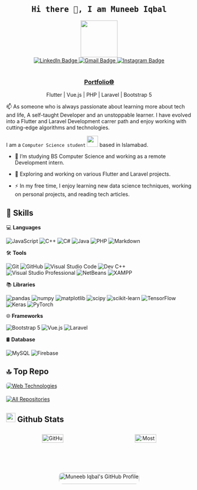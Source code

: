 <!-- ### Hi there 👋 -->

<!--
**iamarslankhalid/iamarslankhalid** is a ✨ _special_ ✨ repository because its `README.md` (this file) appears on your GitHub profile.

Here are some ideas to get you started:

- 🔭 I’m currently working on ...
- 🌱 I’m currently learning ...
- 👯 I’m looking to collaborate on ...
- 🤔 I’m looking for help with ...
- 💬 Ask me about ...
- 📫 How to reach me: ...
- 😄 Pronouns: ...
- ⚡ Fun fact: ...
-->
<!-- 📝 ***Feel free to contact me. I am always here ...*** <img src="https://media.giphy.com/media/WUlplcMpOCEmTGBtBW/giphy.gif" width="30">  [![Github](https://img.shields.io/github/followers/iamarslankhalid?label=Follow%20Me&style=social)](https://github.com/iamarslankhalid)
<br>
<br>
[![Linkedin](https://img.shields.io/badge/LinkedIn-Arslan%20Khalid-blue?logo=Linkedin&logoColor=blue&labelColor=black)](https://www.linkedin.com/in/iamarslankhalid/)
[![Mail](https://img.shields.io/badge/Gmail-marslankhalid0300@gmail.com-red?logo=Gmail&logoColor=red&labelColor=black)](mailto:marslankhalid0300@gmail.com)
<br> -->

<h2 align='center'><samp><strong>Hi there 👋, I am Muneeb Iqbal</strong></samp></h2>

<div id="header" align="center">

  <img src="https://media.giphy.com/media/M9gbBd9nbDrOTu1Mqx/giphy.gif" width="100"/>
  <div id="badges">
    <a href="https://www.linkedin.com/in/muneeb-iqbal-b55138330/">
      <img src="https://img.shields.io/badge/LinkedIn-0077B5?style=for-the-badge&logo=linkedin&logoColor=white" alt="LinkedIn Badge"/>
    </a>
    <a href="mailto:muneebiq24@gmail.com">
      <img src="https://img.shields.io/badge/Gmail-red?style=for-the-badge&logo=gmail&logoColor=white" alt="Gmail Badge"/>
    </a> 
    <a href="https://www.instagram.com/muneeb_iqbal526?igsh=ZXIzbGZ0MHNhaTFn">
      <img src="https://img.shields.io/badge/Instagram-fe4164?style=for-the-badge&logo=instagram&logoColor=white" alt="Instagram Badge"/>
    </a>
  </div>
  <br>
  <img src="https://komarev.com/ghpvc/?username=muneebiq3&style=flat-square&color=blue" alt=""/>
</div>

<h3 align='center'><strong><a href="https://www.upwork.com/freelancers/~01a657d6b0a6da59ae?mp_source=share" target="_blank">Portfolio🌐</a></strong></h3>
<p align='center'>Flutter | Vue.js | PHP | Laravel | Bootstrap 5</p>

<p align='left'> 📫 As someone who is always passionate about learning more about tech and life, A self-taught Developer and an unstoppable learner. I have evolved into a Flutter and Laravel Development carrer path and enjoy working with cutting-edge algorithms and technologies.</p>

I am a `Computer Science student` <img src="https://media.giphy.com/media/WUlplcMpOCEmTGBtBW/giphy.gif" width="30"> based in Islamabad.
- :telescope: I’m studying BS Computer Science and working as a remote Development intern.

- :seedling: Exploring and working on various Flutter and Laravel projects.

- :zap: In my free time, I enjoy learning new data science techniques, working on personal projects, and reading tech articles.

## 🚀 Skills

💻 **Languages**<br>

![JavaScript](https://img.shields.io/badge/JavaScript-F7DF1E?style=flat&logo=javascript&logoColor=black&labelColor=F7DF1E)
![C++](https://img.shields.io/badge/C++-00599C?style=flat&logo=c%2B%2B&logoColor=white&labelColor=00599C)
![C#](https://img.shields.io/badge/C%23-68217A?style=flat&logo=c-sharp&logoColor=white&labelColor=68217A)
![Java](https://img.shields.io/badge/Java-007396?style=flat&logo=java&logoColor=white&labelColor=007396)
![PHP](https://img.shields.io/badge/PHP-777BB4?style=flat&logo=php&logoColor=white&labelColor=777BB4)
![Markdown](https://img.shields.io/badge/-Markdown-000000?style=flat&logo=markdown&logoColor=white&labelColor=000000)

🛠️ **Tools** <br>

![Git](https://img.shields.io/badge/-Git-000000?style=flat&logo=git&logoColor=F05032&labelColor=000000)
![GitHub](https://img.shields.io/badge/-GitHub-181717?style=flat&logo=github&logoColor=FFFFFF&labelColor=181717)
![Visual Studio Code](https://img.shields.io/badge/-VSCode-000000?style=flat&logo=visual-studio-code&logoColor=FFFFFF&labelColor=007ACC)
![Dev C++](https://img.shields.io/badge/Dev%20C++-000000?style=flat&logo=dev-to&logoColor=white&labelColor=000000)
![Visual Studio Professional](https://img.shields.io/badge/Visual%20Studio%20Professional-5C2D91?style=flat&logo=visual-studio&logoColor=white&labelColor=5C2D91)
![NetBeans](https://img.shields.io/badge/NetBeans-CB2027?style=flat&logo=apache-netbeans-ide&logoColor=white&labelColor=CB2027)
![XAMPP](https://img.shields.io/badge/XAMPP-F97300?style=flat&logo=xampp&logoColor=white&labelColor=F97300)


📚 **Libraries** <br>

![pandas](https://img.shields.io/badge/-pandas-000000?style=flat&logo=pandas&logoColor=white&labelColor=150458)
![numpy](https://img.shields.io/badge/-numpy-000000?style=flat&logo=numpy&logoColor=white&labelColor=013243)
![matplotlib](https://img.shields.io/badge/-matplotlib-000000?style=flat&logo=matplotlib&logoColor=white&labelColor=11557C)
![scipy](https://img.shields.io/badge/-scipy-000000?style=flat&logo=scipy&logoColor=white&labelColor=8CAAE6)
![scikit-learn](https://img.shields.io/badge/-scikit--learn-000000?style=flat&logo=scikit-learn&logoColor=white&labelColor=F7931E)
![TensorFlow](https://img.shields.io/badge/-TensorFlow-000000?style=flat&logo=tensorflow&logoColor=white&labelColor=FF6F00)
![Keras](https://img.shields.io/badge/-Keras-000000?style=flat&logo=Keras&logoColor=white&labelColor=FF0000)
![PyTorch](https://img.shields.io/badge/-PyTorch-000000?style=flat&logo=pytorch&logoColor=white&labelColor=EE4C2C)

🌐 **Frameworks** <br>

![Bootstrap 5](https://img.shields.io/badge/Bootstrap%205-7952B3?style=flat&logo=bootstrap&logoColor=white&labelColor=7952B3)
![Vue.js](https://img.shields.io/badge/Vue.js-4FC08D?style=flat&logo=vue.js&logoColor=white&labelColor=4FC08D)
![Laravel](https://img.shields.io/badge/Laravel-FF2D20?style=flat&logo=laravel&logoColor=white&labelColor=FF2D20)

🛢 **Database** <br>

![MySQL](https://img.shields.io/badge/-MySQL-4479A1?style=flat&logo=mysql&logoColor=white&labelColor=4479A1)
![Firebase](https://img.shields.io/badge/-Firebase-FFCB2B?style=flat&logo=firebase&logoColor=white&labelColor=FFCB2B)

## 🔝 **Top Repo**

<a href="https://github.com/muneebiq3/Web-Technologies">
    <img style="border-radius: 5px; margin-bottom: 5px;" src="https://github-readme-stats.vercel.app/api/pin/?username=muneebiq3&repo=Web-Technologies&theme=dark" alt="Web Technologies" />
</a>

<p align="left">
  <a href="https://github.com/muneebiq3?tab=repositories" target="_blank"><img alt="All Repositories" title="All Repositories" src="https://img.shields.io/badge/-All%20Repos-2962FF?style=for-the-badge&logo=koding&logoColor=white"/></a>
</p>

<!-- --- -->

<!--✅  **GitHub Extra Pins**

[![ReadMe Card](https://github-readme-stats.vercel.app/api/pin/?username=ahmad-sawalqeh&repo=my_resume)](https://github.com/ahmad-sawalqeh/my_resume)-->

## <img src='https://media1.giphy.com/media/du3J3cXyzhj75IOgvA/giphy.gif?cid=ecf05e47x2g034i9pzwtzzsd3xgg2w9nr94t4tflbbgo3008&rid=giphy.gif' width='25' /> **Github Stats**

<div style="display: flex; flex-wrap: wrap; justify-content: space-around; text-align: center;">
    <div style="flex: 1; min-width: 45%; margin: 10px;">
        <img style="border-radius: 10px; margin-bottom: 5px; width: 50%; height: auto;" alt="GitHub Contribution Stats" src="http://github-profile-summary-cards.vercel.app/api/cards/stats?username=muneebiq3&theme=dark" />
    </div>
    <div style="flex: 1; min-width: 45%; margin: 10px;">
        <img style="border-radius: 10px; margin-bottom: 5px; width: 50%; height: auto;" alt="Most Used Languages" src="https://github-readme-stats.vercel.app/api/top-langs/?username=muneebiq3&layout=compact&theme=dark" />
    </div>

<div style="display: flex; flex-wrap: wrap; justify-content: center; gap: 20px; text-align: center;">
    <div style="flex: 1; min-width: 48%;">
        <a href="https://github.com/muneebiq3">
            <img src="http://github-profile-summary-cards.vercel.app/api/cards/profile-details?username=muneebiq3&theme=dark" alt="Muneeb Iqbal's GitHub Profile" style="border-radius: 10px; margin-bottom: 5px; width: 100%; height: auto;" />
        </a>

<!-- <div style="display: flex; justify-content: space-between;">
 <div style="flex: 1; margin-right: 10px;">
        <img style="border-radius: 10px; margin-bottom: 5px; width: 40%; height: auto;" alt="GitHub Contribution Stats" src="https://github-contribution-stats.vercel.app/api/?username=iamarslankhalid" />
<div style="flex: 1; margin-right: 10px;">
        <img style="border-radius: 10px; margin-bottom: 5px; width: 50%; height: auto;" alt="Most Used Languages" src="https://github-readme-stats.vercel.app/api/top-langs/?username=iamarslankhalid&layout=compact" />
    
<!-- </div> -->
<!-- --- -->

<!-- <div id="header" align="center">
  <img src="https://media.giphy.com/media/M9gbBd9nbDrOTu1Mqx/giphy.gif" width="100"/>
  <div id="badges">
    <a href="https://www.linkedin.com/in/iamarslankhalid/">
      <img src="https://img.shields.io/badge/LinkedIn-0077B5?style=for-the-badge&logo=linkedin&logoColor=white" alt="LinkedIn Badge"/>
    </a>
    <a href="https://www.instagram.com/_arslan.khalid/">
      <img src="https://img.shields.io/badge/Instagram-fe4164?style=for-the-badge&logo=instagram&logoColor=white" alt="Instagram Badge"/>
    </a>
    <a href="https://Kaggle.com/iamarslankhalid">
      <img src="https://img.shields.io/badge/Kaggle-20beff?style=for-the-badge&logo=kaggle&logoColor=white" alt="Kaggle Badge"/>
    </a>
    <a href="https://twitter.com/iamarslankhalid">
      <img src="https://img.shields.io/badge/Twitter-1DA1F2?style=for-the-badge&logo=x&logoColor=white" alt="Twitter Badge"/>
    </a>
  </div>
  </br>
  <img src="https://komarev.com/ghpvc/?username=iamarslankhalid&style=flat-square&color=blue" alt=""/>
  </div>
  <h1>
    hey there
    <img src="https://media.giphy.com/media/hvRJCLFzcasrR4ia7z/giphy.gif" width="30px"/>
  </h1>
</div>
<div align="center">
  <img src="https://media.giphy.com/media/dWesBcTLavkZuG35MI/giphy.gif" width="600" height="300"/>
</div> -->

<!-- --- -->

<!-- ### About Me :
I am a `Data Science student` <img src="https://media.giphy.com/media/WUlplcMpOCEmTGBtBW/giphy.gif" width="30"> based in Islamabad.
- :telescope: I’m studying BS Computer Science and working as a remote Data Science intern.

- :seedling: Exploring and working on various Data Science and Machine Learning projects and learning Artificial Intelligence and Data Science from [codanics](https://codanics.com/).



- :zap: In my free time, I enjoy learning new data science techniques, working on personal projects, and reading tech articles.

- :mailbox: How to reach me: 

[![GitHub](https://img.shields.io/badge/GitHub-Profile-blue?style=for-the-badge&logo=github)](https://github.com/iamarslankhalid) 
[![Kaggle](https://img.shields.io/badge/Kaggle-Profile-blue?style=for-the-badge&logo=kaggle)](https://www.kaggle.com/iamarslankhalid) 
[![LinkedIn](https://img.shields.io/badge/LinkedIn-Profile-blue?style=for-the-badge&logo=linkedin)](https://www.linkedin.com/in/iamarslankhalid)  
[![Twitter/X](https://img.shields.io/badge/Twitter-Profile-blue?style=for-the-badge&logo=twitter)](https://twitter.com/iamarslankhalid) 
[![Instagram](https://img.shields.io/badge/Instagram-Profile-blue?style=for-the-badge&logo=instagram)](https://www.instagram.com/_arslan.khalid) 
[![Email](https://img.shields.io/badge/Email-Contact%20Me-red?style=for-the-badge&logo=email)](mailto:marslankhalid0300@gmail.com) -->

<!-- --- -->

<!-- ### 💻 Languages and Tools

<p align="center">
      <img src="https://www.vectorlogo.zone/logos/python/python-icon.svg" alt="python" width="55" height="55"/>
      <img src="https://www.vectorlogo.zone/logos/git-scm/git-scm-icon.svg" alt="git" width="55" height="55"/>
      <img src="https://www.vectorlogo.zone/logos/github/github-icon.svg" alt="github" width="55" height="55"/>
      <img src="https://www.vectorlogo.zone/logos/visualstudio_code/visualstudio_code-icon.svg" alt="vscode" width="55" height="55"/>
      <img src="https://www.vectorlogo.zone/logos/jupyter/jupyter-icon.svg" alt="jupyter" width="55" height="55"/>
      <img src="https://www.vectorlogo.zone/logos/markdown-here/markdown-here-icon.svg" alt="markdown" width="55" height="55"/>
      <img src="https://www.vectorlogo.zone/logos/mysql/mysql-icon.svg" alt="mysql" width="55" height="55"/>
      <img src="https://www.vectorlogo.zone/logos/microsoft_powerbi/microsoft_powerbi-icon.svg" alt="powerbi" width="55" height="55"/>
</p> -->

<!-- ![Git](https://img.shields.io/badge/-Git-000000?style=flat&logo=git&logoColor=F05032&labelColor=ffffff)
![GitHub](https://img.shields.io/badge/-GitHub-000000?style=flat&logo=github&logoColor=000000&labelColor=ffffff)
![Visual Studio Code](https://img.shields.io/badge/-VSCode-000000?style=flat&logo=visual-studio-code&labelColor=007ACC)
![Python](https://img.shields.io/badge/-Python-000000?style=flat&logo=python&logoColor=white&labelColor=3776AB)
![markdown](https://img.shields.io/badge/-markdown-000000?style=flat&logo=markdown&logoColor=white&labelColor=000000)
![Jupyter](https://img.shields.io/badge/-Jupyter-000000?style=flat&logo=jupyter&logoColor=white&labelColor=FFC012)
![MySQL](https://img.shields.io/badge/-MySQL-000000?style=flat&logo=mysql&labelColor=ffffff)
![Power BI](https://img.shields.io/badge/-Power%20BI-000000?style=flat&logo=powerbi&logoColor=white&labelColor=F2C811)
![Tableau](https://img.shields.io/badge/-Tableau-000000?style=flat&logo=tableau&logoColor=white&labelColor=E97627) -->

<!-- ### 📚 Working on

![pandas](https://img.shields.io/badge/-pandas-000000?style=flat&logo=pandas&logoColor=white&labelColor=150458)
![numpy](https://img.shields.io/badge/-numpy-000000?style=flat&logo=numpy&logoColor=white&labelColor=013243)
![matplotlib](https://img.shields.io/badge/-matplotlib-000000?style=flat&logo=matplotlib&logoColor=white&labelColor=11557C)
![scipy](https://img.shields.io/badge/-scipy-000000?style=flat&logo=scipy&logoColor=white&labelColor=8CAAE6)
![scikit-learn](https://img.shields.io/badge/-scikit--learn-000000?style=flat&logo=scikit-learn&logoColor=white&labelColor=F7931E)
![TensorFlow](https://img.shields.io/badge/-TensorFlow-000000?style=flat&logo=tensorflow&logoColor=white&labelColor=FF6F00)
![Keras](https://img.shields.io/badge/-Keras-000000?style=flat&logo=Keras&logoColor=white&labelColor=FF0000)
![PyTorch](https://img.shields.io/badge/-PyTorch-000000?style=flat&logo=pytorch&logoColor=white&labelColor=EE4C2C)
![Streamlit](https://img.shields.io/badge/-Streamlit-000000?style=flat&logo=streamlit&logoColor=white&labelColor=FF4B4B)
![Python (Django)](https://img.shields.io/badge/-Python%20(Django)-000000?style=flat&logo=django&logoColor=white&labelColor=092E20)
![Python (Flask)](https://img.shields.io/badge/-Python%20(Flask)-000000?style=flat&logo=flask&logoColor=white&labelColor=000000) -->

<!-- --- -->

<!-- ### <img src='https://media1.giphy.com/media/du3J3cXyzhj75IOgvA/giphy.gif?cid=ecf05e47x2g034i9pzwtzzsd3xgg2w9nr94t4tflbbgo3008&rid=giphy.gif' width='25' /> Github Stats

<div style="display: flex; justify-content: space-between;">
 <div style="flex: 1; margin-right: 10px;">
        <img style="border-radius: 10px; margin-bottom: 5px; width: 50%; height: auto;" alt="GitHub Contribution Stats" src="https://github-contribution-stats.vercel.app/api/?username=iamarslankhalid" />
        <img style="border-radius: 10px; margin-bottom: 5px; width: 50%; height: auto;" alt="GitHub Contribution Stats" src="https://github-readme-streak-stats.herokuapp.com/?user=iamarslankhalid" />
        <img style="border-radius: 10px; margin-bottom: 5px; width: 50%; height: auto;" alt="GitHub Contribution Stats" src="https://github-readme-stats.vercel.app/api/top-langs/?username=iamarslankhalid&layout=compact&theme=default" />

### 📶 Contribution Graph
<div style="flex: 1; margin-right: 10px;">
        <img style="border-radius: 10px; margin-bottom: 5px; width: 100%; height: auto;" alt="GitHub Contribution Stats" src="https://ghchart.rshah.org/iamarslankhalid" />
</div>

### 🔝 Top Contributed Repo
<div style="flex: 1; margin-right: 10px;">
        <img style="border-radius: 10px; margin-bottom: 5px; width: 80%; height: auto;" alt="GitHub Contribution Stats" src="https://github-contributor-stats.vercel.app/api?username=iamarslankhalid&limit=5&theme=default&combine_all_yearly_contributions=true" />
</div> -->

<!-- --- -->
